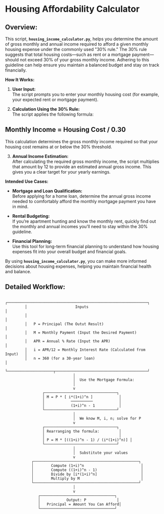 # Housing Affordability Calculator

## **Overview:**  
This script, **`housing_income_calculator.py`**, helps you determine the amount of gross monthly and annual income required to afford a given monthly housing expense under the commonly used "30% rule." The 30% rule suggests that total housing costs—such as rent or a mortgage payment—should not exceed 30% of your gross monthly income. Adhering to this guideline can help ensure you maintain a balanced budget and stay on track financially.

**How It Works:**  
1. **User Input:**  
   The script prompts you to enter your monthly housing cost (for example, your expected rent or mortgage payment).

2. **Calculation Using the 30% Rule:**  
   The script applies the following formula:

## Monthly Income = Housing Cost / 0.30

This calculation determines the gross monthly income required so that your housing cost remains at or below the 30% threshold.

3. **Annual Income Estimation:**  
After calculating the required gross monthly income, the script multiplies that amount by 12 to provide an estimated annual gross income. This gives you a clear target for your yearly earnings.

**Intended Use Cases:**
- **Mortgage and Loan Qualification:**  
Before applying for a home loan, determine the annual gross income needed to comfortably afford the monthly mortgage payment you have in mind.

- **Rental Budgeting:**  
If you’re apartment hunting and know the monthly rent, quickly find out the monthly and annual incomes you’ll need to stay within the 30% guideline.

- **Financial Planning:**  
Use this tool for long-term financial planning to understand how housing expenses fit into your overall budget and financial goals.

By using **`housing_income_calculator.py`**, you can make more informed decisions about housing expenses, helping you maintain financial health and balance.


## **Detailed Workflow:**
```
         ┌────────────────────────────────────────────────────────────────┐
         │                      Inputs                                    │
         │                                                                │
         │   P = Principal (The Outut Result)                             │
         │   M = Monthly Payment (Input the Desired Payment)              │
         │   APR = Annual % Rate (Input the APR)                          │
         │   i = APR/12 = Monthly Interest Rate (Calculated from Input)   │
         │   n = 360 (for a 30-year loan)                                 │
         └─────────────────────┬──────────────────────────────────────────┘
                               │
                               │  Use the Mortgage Formula:
                               │
                               v
                 ┌─────────────────────────────────┐
                 │ M = P * [ i*(1+i)^n ]            │
                 │            ──────────            │
                 │            (1+i)^n - 1           │
                 └─────────────────────────────────┘
                               │
                               │  We know M, i, n; solve for P
                               v
                 ┌─────────────────────────────────┐
                 │ Rearranging the formula:         │
                 │                                  │
                 │ P = M * [((1+i)^n - 1) / (i*(1+i)^n)] │
                 └─────────────────────────────────┘
                               │
                               │  Substitute your values
                               v
            ┌────────────────────────────────────────────────┐
            │        Compute (1+i)^n                          │
            │        Compute ((1+i)^n - 1)                    │
            │        Divide by [i*(1+i)^n]                    │
            │        Multiply by M                            │
            └────────────────────────────────────────────────┘
                               │
                               v
               ┌──────────────────────────────────┐
               │            Output: P              │
               │   Principal = Amount You Can Afford│
               └──────────────────────────────────┘
```
